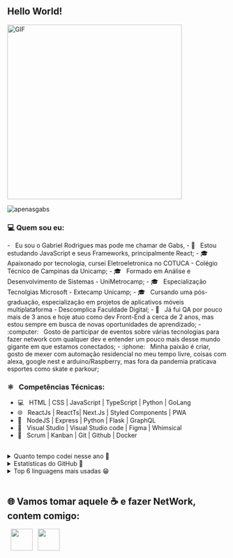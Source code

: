 
<h2> Hello World!</h2>
<img align="center" alt="GIF" src="https://becode.com.br/wp-content/uploads/2016/10/Por-que-usar-JavaScript.gif" width="400"/>

<p align="left"> <img src="https://komarev.com/ghpvc/?username=apenasgabs&label=Profile%20views&color=0e75b6&style=flat" alt="apenasgabs" /> </p>
<h3>  💻 Quem sou eu: </h3>
-   &nbsp; Eu sou o Gabriel Rodrigues mas pode me chamar de Gabs, 
- 🔭 &nbsp; Estou estudando JavaScript e seus Frameworks, principalmente React;
- 🎓 &nbsp; Apaixonado por tecnologia, cursei Eletroeletronica no COTUCA - Colégio Técnico de Campinas da Unicamp;
- 🎓 &nbsp; Formado em Análise e Desenvolvimento de Sistemas - UniMetrocamp;
- 🎓 &nbsp; Especialização Tecnolgias Microsoft - Extecamp Unicamp;
- 🎓 &nbsp; Cursando uma pós-graduação, especialização em projetos de aplicativos móveis multiplataforma - Descomplica Faculdade Digital;
- 💼 &nbsp; Já fui QA por pouco mais de 3 anos e hoje atuo como dev Front-End a cerca de 2 anos, mas estou sempre em busca de novas oportunidades de aprendizado;
- :computer: &nbsp; Gosto de participar de eventos sobre várias tecnologias para fazer network com qualquer dev e entender um pouco mais desse mundo gigante em que estamos conectados;
- :iphone: &nbsp; Minha paixão é criar, gosto de mexer com automação residencial no meu tempo livre, coisas com alexa, google nest e arduino/Raspberry, mas fora da pandemia praticava esportes como skate e parkour;

<h3>⚛️ &nbsp; Competências Técnicas: </h3>

- 💻 &nbsp; HTML | CSS | JavaScript | TypeScript | Python | GoLang   
- 🌐 &nbsp; ReactJs | ReactTs| Next.Js | Styled Components | PWA
- :scroll: &nbsp; NodeJS | Express | Python | Flask | GraphQL
- :art: &nbsp; Visual Studio | Visual Studio code | Figma | Whimsical
- 🔧 &nbsp; Scrum | Kanban | Git | Github | Docker

<br>
<details>
<summary>Quanto tempo codei nesse ano 🤔</summary>
<a align="center" href="https://apenasgabs-info.vercel.app/api/wakatime?username=Apenasgabs"><img align="center" src="https://apenasgabs-info.vercel.app/api/wakatime?username=Apenasgabs&layout=compact&theme=radical&locale=pt-br" />
</a>
</details>
<details>
<summary>Estatísticas do GitHub 🤩</summary>
<a align="center" href="https://apenasgabs-info.vercel.app/api?username=apenasgabs&show=reviews,prs_merged,prs_merged_percentage&show_icons=true&theme=radical"><img height=300 align="center" src="https://apenasgabs-info.vercel.app/api?username=apenasgabs&include_all_commits=true&show=reviews,prs_merged,prs_merged_percentage&show_icons=true&theme=radical&locale=pt-br" />
</a>
</details>
<details>
<summary>Top 6 linguagens mais usadas 😁</summary>
<a align="center" href="https://apenasgabs-info.vercel.app/api/top-langs/?username=apenasgabs&locale=pt-br&hide=c,html,c%2B%2B,processing,makefile,nix,css&layout=pie&theme=radical"><img align="center" height=300  src="https://apenasgabs-info.vercel.app/api/top-langs/?username=apenasgabs&hide=c,html,c%2B%2B,processing,makefile,nix,css&layout=pie&theme=radical&locale=pt-br" alt="Apenasgabs's github stats" />
</a>
</details>
</br>

  
<h2> 🌐 Vamos tomar aquele ☕ e fazer NetWork, contem comigo: </h2>
<p>
&nbsp; <a align="center" href="https://www.linkedin.com/in/Apenasgabs/" target="_blank" rel="noopener noreferrer"><img align="center" src="https://img.icons8.com/plasticine/100/000000/linkedin.png" width="50" /></a>
&nbsp; <a align="center" href="mailto:apenasgabs.dev@gmail.com" target="_blank" rel="noopener noreferrer"><img align="center" src="https://img.icons8.com/plasticine/100/000000/gmail.png"  width="50" /></a>
</p>

